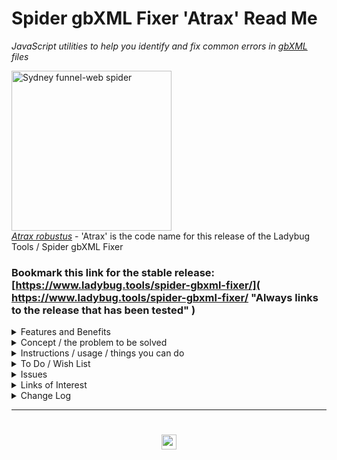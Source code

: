 # Spider gbXML Fixer 'Atrax' Read Me

_JavaScript utilities to help you identify and fix common errors in [gbXML]( http://gbxml.org ) files_


<a title="By Tirin at the English language Wikipedia, CC BY-SA 3.0, https://commons.wikimedia.org/w/index.php?curid=128531"
href="https://en.wikipedia.org/wiki/Sydney_funnel-web_spider">
<img width="256" alt="Sydney funnel-web spider" src="https://upload.wikimedia.org/wikipedia/commons/9/9f/Atrax_robustus.jpg" ><br>
<i>Atrax robustus</i></a> - 'Atrax' is the code name for this release of the Ladybug Tools / Spider gbXML Fixer



### Bookmark this link for the stable release:<br>[https://www.ladybug.tools/spider-gbxml-fixer/]( https://www.ladybug.tools/spider-gbxml-fixer/ "Always links to the release that has been tested" )

<!--
### Bookmark this link for latest release:<br>https://www.ladybug.tools/spider-gbxml-fixer/dev/

* Always links to the version currently being worked on
* Loads and checks a sample file from the [Spider gbXML sample files]( https://www.ladybug.tools/spider/#gbxml-sample-files/README.md ) folder
-->

<details>

<summary class=sumHeader title="How can we help you?" >Features and Benefits</summary>

Ladybug Tools / Spider gbXML Fixer enables you to:

* Access online and local gbXML files via URL, file open dialog box and drag & drop
* Run an extensive set of checks - with most checks also providing automated fixes
* Save fixed models as .XML or .ZIP files

The following are the checks and fixes currently implemented:

* Inspect and view files in real-time 3D - with Spider gbXML Viewer
* View file and gbXML statistics
* Check for valid text and numbers
* Check project offset distance from origin
* Check for openings with more than four vertices
* Fix missing required gbXML attributes
* Fix surfaces with invalid surface type name
* Fix surfaces with invalid ExposedToSun
* Fix surfaces with duplicate planar coordinates
* Fix surfaces with two adjacent spaces & incorrect surface type
* Fix surfaces with an extra adjacent space
* Fix surfaces with duplicate adjacent spaces
* Fix air surfaces with single adjacent space
* Fix Surfaces with CAD object ID missing

Using the Fixer should be much easier than doing searching for and replacing text in a gbXML file and should be faster than using the Spider Viewers.

</details>

<details>

<summary class=sumHeader title="Includes our mission and vision statements" >Concept / the problem to be solved</summary>

[GbXML]( http://www.gbxml.org/About_GreenBuildingXML_gbXML ) data files follow an industry-standard format and used to the transfer 3D building project data between computer aided design (CAD) program and energy analysis programs. The good people who create CAD and energy analysis applications are primarily software programmers. They have infrequent access to large numbers of actual building test cases nor can they simulate large varieties of practice-specific energy simulation workflows. The current often-repeated outcome is that building engineering practices devote much time to dealing with issues in transferring data back and forth between CAD applications and energy analysis programs - and thus losing time for creating better simulations.

Many of the issues to be found in parsing gbXML files are clerical matters that may be identified using simple text search and replace routines. Full 3D viewing of these types of errors is not needed and may actually slow things down.

The desired solution is a utility that enables seamless gbXML data transfer between applications without human intervention.

### Mission for Spider gbXML Fixer / currently

* Run basic text-based checks on gbXML files and uncover, identify, report and fix any errors or issues
* Help you access, edit and improve scripts that are customized for your needs and work well in your practice, your workflow and your skill set so that your projects are designed and built faster, cheaper and better

### Vision / future

* All errors are fixed and changes are saved with the click of a single button or just running the script on a server


### Notes

* Not all issues in gbXML files are simple, text-based issues. Some issues will require full a 3D visualization in order to be discovered and fixed. An intention is to make the workflow between a text-based fixer and full 3D fixer as seamless as possible.
* If you identify a frequently occurring error in gbXML files and supply sample files that exhibit the error, the Spider team will be pleased to build a an open-source module that identifies and fixes your issues
* Currently 'Atrax' links to scripts from TooToo14 and 'Maevia'. As and when this script matures, these dependencies may be eliminated
* The script is still at an early stage. Many more checks may be added. The user interface needs streamlining. And so on

</details>


<details>

<summary class=sumHeader title="How to use Atrax" >Instructions / usage / things you can do</summary>

#### Overview of the Spider menu system

* The left menu is composed of several panels that resemble the drop-down menus in desktop programs. The panels are 'File', 'Settings' and 'Help'. The 'Edit' menu in Fixer is the main content window
* Every menu panel has its own JavaScript file or files that includes help and other useful information in a pop-up window
* Click on any of the '?' links to see the pop-up window at top right - each with:
	* Short description of the module
	* Link to source code for the module
	* Wish list / to do items
	* Issues list- bugs we know about
	* Change log - see what's new
* On mobile devices: Touch the three bars( 'hamburger menu icon' ) to slide the menu in and out
	* Useful feature on a tablet or phone
* Click the Octocat icon in lefy menu to view or edit the source code on GitHub
* Click on title in the left menu to reload the web page
	* Reloads the data file if the source is a URL


#### File Menu - Opening files and saving changes

* 'Open gbXML sample files' - click to access the Spider gbXML sample files
	* Then click any of the buttons to to view a list of files you can open
	* Click a file title to load it
* 'Open gbXML or ZIP file' - click 'Choose file' and load a gbXML files or a ZIP file containing a gbXML file
	* Drag & drop a gbXML or ZIP file to the area inside the dotted lines in the left menu
* 'Save file' - Click on to save any changes you have made to a new file
	* You may save the changes either to an XML file or an XML file compressed into a ZIP file


#### Edit menu

* Checking and fixing errors in main content area
* Once a file is opened a menu appears in the main content area that allows you to identify and fix any issues found in the file
* Clicking any of the titles displays the text and runs the checking routines
	* Click 'Run all checks' to open all the modules' text and run all the checks. This may take quite a while on large files
* There are a numbers of types of errors to be check and needs its own style of user interface
	* Streamlining amd homogenizing the workflows of the modules is a work-in-progress. Please do report issues and insights
* In some workflows an Air surface type with duplicate adjacent spaces is acceptable. You may adjust the settings so an error is not issued.


#### Settings menu

* 2019-05-09 ~ Not yet implemented here
* Click on 'Select Theme and choose a [Bootswatch]( https://bootswatch.com/ ) theme such as 'United'


#### Help menu

* Click to see the links to many support files


#### Debugging

* Press Control-U/Command-Option-U to view the source code
* Press Control-Shift-J/Command-Option-J to see if the JavaScript console reports any errors

#### Enhancing the script

Even if you know only a little bit of JavaScript there are many things you may do to help the scripts work more effectively in your office.

* Try adding a new menu module
* Translate into another language


</details>


<details>

<summary class=sumHeader title="What you you really want?" >To Do / Wish List</summary>

* 2019-05-18 ~ Add module to compare surfaces coordinates with coordinates in spaces
* 2019-05-10 ~ Add fix for interior surfaces with single adjacent space
* 2019-04-03 ~ Identify surface edges with multiple vertices where two are sufficient
* 2019-03-12 ~ Add check for openings larger or outside their parent surface

</details>


<details>

<summary class=sumHeader title="Bugs we know about already" >Issues</summary>

* 2019-05-30 ~ readme.html files not working
* 2019-05-30 ~ individual html files for each module is too much work / edit core instead


</details>

<details>

<summary class=sumHeader title="The back story on things"  >Links of Interest</summary>

### _Atrax robustus_

* https://en.wikipedia.org/wiki/Sydney_funnel-web_spider

> The Sydney funnel-web spider (Atrax robustus) is a species of venomous mygalomorph spider native to eastern Australia, usually found within a 100 km (62 mi) radius of Sydney. It is a member of a group of spiders known as Australian funnel-web spiders. Its bite is capable of causing serious illness or death in humans if left untreated.

</details>


<details>

<summary class=sumHeader title="Read about what's new here"  >Change Log</summary>

### Commit message prefixes

From [The case for single character git commit message prefixes]( https://smalldata.tech/blog/2018/10/04/the-case-for-single-character-git-commit-message-prefixes ):

* B, indicates a bugfix.
* F, indicates a feature or a change - this will most likely be the majority of the commits.
* a, code formatting change.
* c, comments and or documentation.
* D, dependency updates.
* R, code refactoring, note that this is different from r below.
* r, proven code refactoring - this is the original meaning of the mathematical term refactoring, where it can be mathematically proven that the code change does not change any functionality.
* T, test cases and/or test improvements
* !, unknown - i.e. for when you really need to make that commit because there's a horde of zombies waiting outside.

Additions ??

* S, changes to CSS

### Semantic Versioning

We are using semantic versioning

* https://semver.org/
* https://en.wikipedia.org/wiki/Software_versioning
* https://medium.com/@jameshamann/a-brief-guide-to-semantic-versioning-c6055d87c90e
* https://docs.npmjs.com/about-semantic-versioning
* https://gist.github.com/jashkenas/cbd2b088e20279ae2c8e
	* Many interesting comments to a short gist


### 2019-05-30 ~ Theo

Spider gbXML Fixer 'Atrax' R0.4.16

F/B ~ many fixes & features throughout

### 2019-05-22 ~ Theo

Spider gbXML Fixer 'Atrax' R0.4.15

* B - FSTN.js: Fixed


### 2019-05-21 ~ Theo

Spider gbXML Fixer 'Atrax' R0.4.14

* All modules updated

### 2019-05-13 ~ Theo

Spider gbXML Fixer 'Atrax' R0.4.9

* Add Michal's pull request
* Add Get Surface Statistics module
* See also commit messages

Dealt with

* 2019-05-10 ~ Opening a ZIP file with the dialog does not work

### 2019-05-10 ~ Theo

Spider gbXML Fixer 'Atrax' R0.4.7

* See also commit messages

### 2019-05-06 ~ Theo

Spider gbXML Fixer 'Atrax' R0.4.1

* B - Add working "pittsburg airport.zip" demo

### 2019-04-26 ~ Theo

Spider gbXML Fixer 'Atrax' R0.4.0

* Rename to semver system
* All modules beginning to work as expected


### 2019-04-18 ~ Theo

Spider gbXML Fixer 'Atrax' R3.3.0

* F - FDPC: 'Fix all' working / waiting for testing
* F - FCIM: 'Fix all' working / waiting for testing
* F - FXA: streamlined the operation / automated 'add missing attributes' / waiting for testing

### 2019-04-15 ~ Theo

Spider gbXML Fixer 'Atrax' R3.1.1

* Add link to Maevia
* Continuing work on modules

### 2019-04-09 ~ Theo

Spider gbXML Fixer 'Atrax' R3.1.0

Fix Surface Type Invalid (FXSTI)
* F - Display the reasoning behind each issue that is identified
* B ~ Fixed issues with saving data to files
* R ~ Refactor

Fix Surfaces Exposed To Sun I(FETS)
* B ~ Fixed issues with saving data to files
* R ~ Refactor

plus other minor fixes

### 2019-04-09 ~ Theo

Spider gbXML Fixer 'Atrax' R3.0.0
* F - Add 'dev' folder with index file redirecting to r3
* F - First commit R3 dev release
* T - Add cookbook folder
* T - Add 'ft-template' folder with template files
* T - Add 'fets-fix-exposed-to-sun' folder with files


### 2019-04-08 ~ Theo

#### GH Release [Spider gbXML Fixer 'Atrax' R2.2.3]( https://github.com/ladybug-tools/spider-gbxml-fixer/releases/tag/v2.2.3 )

* F - Initial fork to spider-gbxml-repo
* D - Cookbook folders moved to R3 folder( dev release )
* B - Update many links
* D - Edit and add text to read me as per @mechSpecs' guidance

### 2019-04-04 ~ Theo

Spider gbXML Fixer 'Atrax' R2.1.0

* D - To js-tootoo13-2/mnu-menu.js/sfm-selected-files-markdown.js / checked other dependencies are OK


### 2019-04-03 ~ Theo

Spider gbXML Fixer 'Atrax' R2.0.0

* All modules refactored / see dev-notes.md
* Add module 'ocv-openings-check-vertices.js' / check openings with more than four vertices

### 2019-04-02 ~ Theo

[Spider gbXML Fixer 'Atrax' R1.7]( https://www.ladybug.tools/spider-gbxml-fixer/r1/spider-gbxml-fixer.html )
* B - Validate HTML with  https://validator.w3.org/nu / Fix all errors reported
* D - Update this read me a lot

_See also changes listed in individual JavaScript files_

### 2019-03-25 ~ Theo

Spider gbXML Fixer 'Atrax' R1.6

_See changes in individual JavaScript files_

 * Many / See pop-up help for individual checks
 * Runs just about every sample file without errors

### 2019-03-25 ~ Theo

Spider gbXML Fixer 'Atrax' R1.5

_Changes in JavaScript files_

 * Many / See pop-ups

### 2019-03-25 ~ Theo

Spider gbXML Fixer 'Atrax' R1.4

* C ~ Add 'Atrax' to menu title / Update rev and date / Update readme ~ add Commit message prefixes

_Changes in JavaScript files_
* Many / See pop-ups



### 2019-03-23 ~ Theo

Spider gbXML Fixer 'Atrax' R1.3

* Add code name: 'Atrax'


### 2019-03-22 ~ Theo

spider-gbxml-fixer.html/.js R1.2
* Almost complete rewrite
* Fast
* Uses HTML template element - my first use of

### 2019-03-19 ~ Theo

spider-gbxml-fixer.html/.js R1.0

* First commit

</details>

***

# <center title="hello!" ><a href=javascript:window.scrollTo(0,0); style=text-decoration:none; > <img src="https://ladybug.tools/artwork/icons_bugs/ico/spider.ico" height=24 > </a></center>

